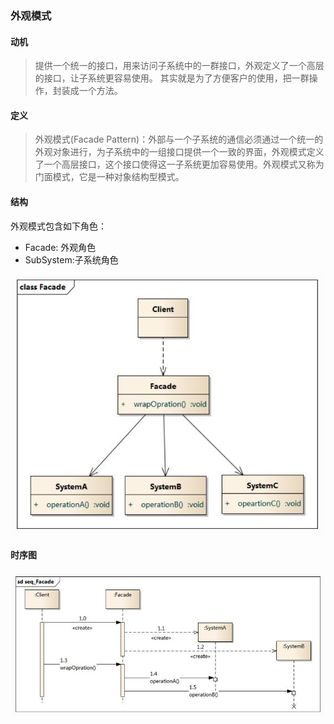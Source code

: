 ### 外观模式

#### 动机

> 提供一个统一的接口，用来访问子系统中的一群接口，外观定义了一个高层的接口，让子系统更容易使用。 其实就是为了方便客户的使用，把一群操作，封装成一个方法。

#### 定义

> 外观模式(Facade Pattern)：外部与一个子系统的通信必须通过一个统一的外观对象进行，为子系统中的一组接口提供一个一致的界面，外观模式定义了一个高层接口，这个接口使得这一子系统更加容易使用。外观模式又称为门面模式，它是一种对象结构型模式。

#### 结构

外观模式包含如下角色：

- Facade: 外观角色
- SubSystem:子系统角色

![结构](img/img.png)

#### 时序图

![时序图](img/img_1.png)